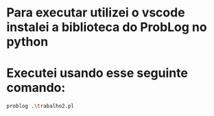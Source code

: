 # Para executar utilizei o vscode instalei a biblioteca do ProbLog no python
# Executei usando esse seguinte comando:

```bash
problog .\trabalho2.pl
```
